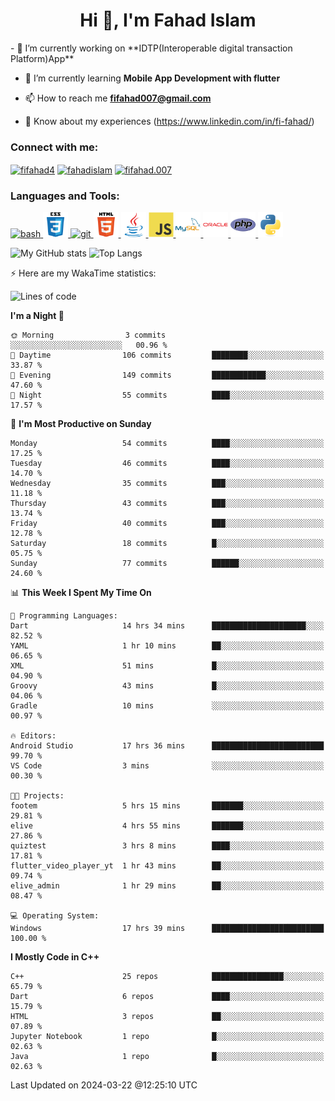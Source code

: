 <h1 align="center">Hi 👋, I'm Fahad Islam</h1>
- 🔭 I’m currently working on **IDTP(Interoperable digital transaction Platform)App**

- 🌱 I’m currently learning **Mobile App Development with flutter**

- 📫 How to reach me **fifahad007@gmail.com**

- 📄 Know about my experiences (https://www.linkedin.com/in/fi-fahad/)

<h3 align="left">Connect with me:</h3>
<p align="left">
<a href="https://twitter.com/fifahad4" target="blank"><img align="center" src="https://raw.githubusercontent.com/rahuldkjain/github-profile-readme-generator/master/src/images/icons/Social/twitter.svg" alt="fifahad4" height="30" width="40" /></a>
<a href="https://www.linkedin.com/in/fi-fahad/" target="blank"><img align="center" src="https://raw.githubusercontent.com/rahuldkjain/github-profile-readme-generator/master/src/images/icons/Social/linked-in-alt.svg" alt="fahadislam" height="30" width="40" /></a>
<a href="https://fb.com/fifahad.007" target="blank"><img align="center" src="https://raw.githubusercontent.com/rahuldkjain/github-profile-readme-generator/master/src/images/icons/Social/facebook.svg" alt="fifahad.007" height="30" width="40" /></a>
</p>

<h3 align="left">Languages and Tools:</h3>
<p align="left"> <a href="https://www.gnu.org/software/bash/" target="_blank" rel="noreferrer"> <img src="https://www.vectorlogo.zone/logos/gnu_bash/gnu_bash-icon.svg" alt="bash" width="40" height="40"/> </a> <a href="https://www.w3schools.com/css/" target="_blank" rel="noreferrer"> <img src="https://raw.githubusercontent.com/devicons/devicon/master/icons/css3/css3-original-wordmark.svg" alt="css3" width="40" height="40"/> </a> <a href="https://git-scm.com/" target="_blank" rel="noreferrer"> <img src="https://www.vectorlogo.zone/logos/git-scm/git-scm-icon.svg" alt="git" width="40" height="40"/> </a> <a href="https://www.w3.org/html/" target="_blank" rel="noreferrer"> <img src="https://raw.githubusercontent.com/devicons/devicon/master/icons/html5/html5-original-wordmark.svg" alt="html5" width="40" height="40"/> </a> <a href="https://www.java.com" target="_blank" rel="noreferrer"> <img src="https://raw.githubusercontent.com/devicons/devicon/master/icons/java/java-original.svg" alt="java" width="40" height="40"/> </a> <a href="https://developer.mozilla.org/en-US/docs/Web/JavaScript" target="_blank" rel="noreferrer"> <img src="https://raw.githubusercontent.com/devicons/devicon/master/icons/javascript/javascript-original.svg" alt="javascript" width="40" height="40"/> </a> <a href="https://www.mysql.com/" target="_blank" rel="noreferrer"> <img src="https://raw.githubusercontent.com/devicons/devicon/master/icons/mysql/mysql-original-wordmark.svg" alt="mysql" width="40" height="40"/> </a> <a href="https://www.oracle.com/" target="_blank" rel="noreferrer"> <img src="https://raw.githubusercontent.com/devicons/devicon/master/icons/oracle/oracle-original.svg" alt="oracle" width="40" height="40"/> </a> <a href="https://www.php.net" target="_blank" rel="noreferrer"> <img src="https://raw.githubusercontent.com/devicons/devicon/master/icons/php/php-original.svg" alt="php" width="40" height="40"/> </a> <a href="https://www.python.org" target="_blank" rel="noreferrer"> <img src="https://raw.githubusercontent.com/devicons/devicon/master/icons/python/python-original.svg" alt="python" width="40" height="40"/> </a> </p>

![My GitHub stats](https://github-readme-stats.vercel.app/api?username=Fahaddada47&show_icons=true&theme=radical)
![Top Langs](https://github-readme-stats.vercel.app/api/top-langs/?username=Fahaddada47&layout=donut)


⚡ Here are my WakaTime statistics:

<!--START_SECTION:waka-->
![Lines of code](https://img.shields.io/badge/From%20Hello%20World%20I%27ve%20Written-432.6%20thousand%20lines%20of%20code-blue)

**I'm a Night 🦉** 

```text
🌞 Morning                3 commits           ░░░░░░░░░░░░░░░░░░░░░░░░░   00.96 % 
🌆 Daytime                106 commits         ████████░░░░░░░░░░░░░░░░░   33.87 % 
🌃 Evening                149 commits         ████████████░░░░░░░░░░░░░   47.60 % 
🌙 Night                  55 commits          ████░░░░░░░░░░░░░░░░░░░░░   17.57 % 
```
📅 **I'm Most Productive on Sunday** 

```text
Monday                   54 commits          ████░░░░░░░░░░░░░░░░░░░░░   17.25 % 
Tuesday                  46 commits          ████░░░░░░░░░░░░░░░░░░░░░   14.70 % 
Wednesday                35 commits          ███░░░░░░░░░░░░░░░░░░░░░░   11.18 % 
Thursday                 43 commits          ███░░░░░░░░░░░░░░░░░░░░░░   13.74 % 
Friday                   40 commits          ███░░░░░░░░░░░░░░░░░░░░░░   12.78 % 
Saturday                 18 commits          █░░░░░░░░░░░░░░░░░░░░░░░░   05.75 % 
Sunday                   77 commits          ██████░░░░░░░░░░░░░░░░░░░   24.60 % 
```


📊 **This Week I Spent My Time On** 

```text
💬 Programming Languages: 
Dart                     14 hrs 34 mins      █████████████████████░░░░   82.52 % 
YAML                     1 hr 10 mins        ██░░░░░░░░░░░░░░░░░░░░░░░   06.65 % 
XML                      51 mins             █░░░░░░░░░░░░░░░░░░░░░░░░   04.90 % 
Groovy                   43 mins             █░░░░░░░░░░░░░░░░░░░░░░░░   04.06 % 
Gradle                   10 mins             ░░░░░░░░░░░░░░░░░░░░░░░░░   00.97 % 

🔥 Editors: 
Android Studio           17 hrs 36 mins      █████████████████████████   99.70 % 
VS Code                  3 mins              ░░░░░░░░░░░░░░░░░░░░░░░░░   00.30 % 

🐱‍💻 Projects: 
footem                   5 hrs 15 mins       ███████░░░░░░░░░░░░░░░░░░   29.81 % 
elive                    4 hrs 55 mins       ███████░░░░░░░░░░░░░░░░░░   27.86 % 
quiztest                 3 hrs 8 mins        ████░░░░░░░░░░░░░░░░░░░░░   17.81 % 
flutter_video_player_yt  1 hr 43 mins        ██░░░░░░░░░░░░░░░░░░░░░░░   09.74 % 
elive_admin              1 hr 29 mins        ██░░░░░░░░░░░░░░░░░░░░░░░   08.47 % 

💻 Operating System: 
Windows                  17 hrs 39 mins      █████████████████████████   100.00 % 
```

**I Mostly Code in C++** 

```text
C++                      25 repos            ████████████████░░░░░░░░░   65.79 % 
Dart                     6 repos             ████░░░░░░░░░░░░░░░░░░░░░   15.79 % 
HTML                     3 repos             ██░░░░░░░░░░░░░░░░░░░░░░░   07.89 % 
Jupyter Notebook         1 repo              █░░░░░░░░░░░░░░░░░░░░░░░░   02.63 % 
Java                     1 repo              █░░░░░░░░░░░░░░░░░░░░░░░░   02.63 % 
```




 Last Updated on 2024-03-22 @12:25:10 UTC
<!--END_SECTION:waka-->
